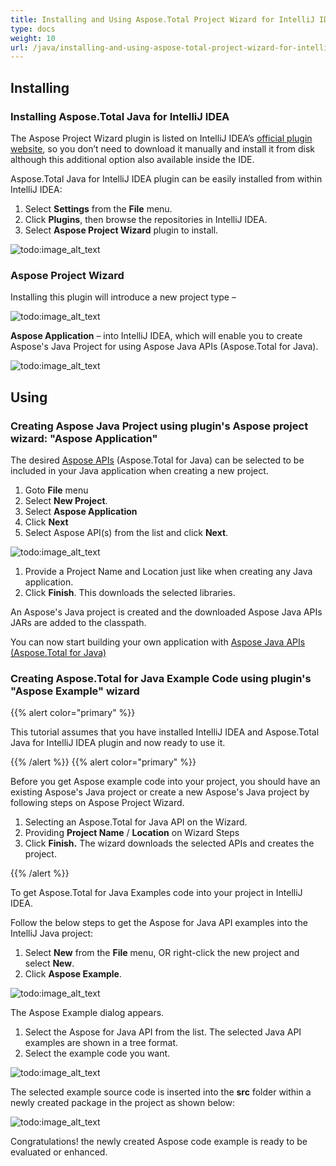 ```yaml
---
title: Installing and Using Aspose.Total Project Wizard for IntelliJ IDEA
type: docs
weight: 10
url: /java/installing-and-using-aspose-total-project-wizard-for-intellij-idea/
---
```


## **Installing**
### **Installing Aspose.Total Java for IntelliJ IDEA**
The Aspose Project Wizard plugin is listed on IntelliJ IDEA’s [official plugin website](http://plugins.jetbrains.com/plugin/7461), so you don’t need to download it manually and install it from disk although this additional option also available inside the IDE.

Aspose.Total Java for IntelliJ IDEA plugin can be easily installed from within IntelliJ IDEA:

1. Select **Settings** from the **File** menu.
1. Click **Plugins**, then browse the repositories in IntelliJ IDEA.
1. Select **Aspose Project Wizard** plugin to install. 

![todo:image_alt_text](http://i.imgur.com/8UXhv6z.png)
### **Aspose Project Wizard**
Installing this plugin will introduce a new project type – 

![todo:image_alt_text](https://camo.githubusercontent.com/b360643e823e0236ed55e2ae5a8de8e9c970ee92/687474703a2f2f692e696d6775722e636f6d2f70537a58656f772e706e67)

**Aspose Application** – into IntelliJ IDEA, which will enable you to create Aspose's Java Project for using Aspose Java APIs (Aspose.Total for Java).

![todo:image_alt_text](http://i.imgur.com/RSnIUt1.png)
## **Using**
### **Creating Aspose Java Project using plugin's Aspose project wizard: "Aspose Application"**
The desired [Aspose APIs](http://www.aspose.com/java/total-component.aspx) (Aspose.Total for Java) can be selected to be included in your Java application when creating a new project.

1. Goto **File** menu
1. Select **New Project**.
1. Select **Aspose Application** 
1. Click **Next**
1. Select Aspose API(s) from the list and click **Next**. 

![todo:image_alt_text](http://i.imgur.com/4c9qpOK.png)

1. Provide a Project Name and Location just like when creating any Java application.
1. Click **Finish**.
   This downloads the selected libraries. 

An Aspose's Java project is created and the downloaded Aspose Java APIs JARs are added to the classpath.

You can now start building your own application with [Aspose Java APIs (Aspose.Total for Java)](http://www.aspose.com/java/total-component.aspx)
### **Creating Aspose.Total for Java Example Code using plugin's "Aspose Example" wizard**
{{% alert color="primary" %}} 

This tutorial assumes that you have installed IntelliJ IDEA and Aspose.Total Java for IntelliJ IDEA plugin and now ready to use it.

{{% /alert %}} {{% alert color="primary" %}} 

Before you get Aspose example code into your project, you should have an existing Aspose's Java project or create a new Aspose's Java project by following steps on Aspose Project Wizard.

1. Selecting an Aspose.Total for Java API on the Wizard.
1. Providing **Project Name** / **Location** on Wizard Steps
1. Click **Finish.** 
   The wizard downloads the selected APIs and creates the project.

{{% /alert %}} 

To get Aspose.Total for Java Examples code into your project in IntelliJ IDEA.

Follow the below steps to get the Aspose for Java API examples into the IntelliJ Java project:

1. Select **New** from the **File** menu, OR right-click the new project and select **New**.
1. Click **Aspose Example**. 

![todo:image_alt_text](http://i.imgur.com/yk7rgRn.png)


The Aspose Example dialog appears.

1. Select the Aspose for Java API from the list.
   The selected Java API examples are shown in a tree format.
1. Select the example code you want. 

![todo:image_alt_text](http://i.imgur.com/CEHvdRz.png)


The selected example source code is inserted into the **src** folder within a newly created package in the project as shown below: 

![todo:image_alt_text](http://i.imgur.com/MFJcfbQ.png)


Congratulations! the newly created Aspose code example is ready to be evaluated or enhanced.
